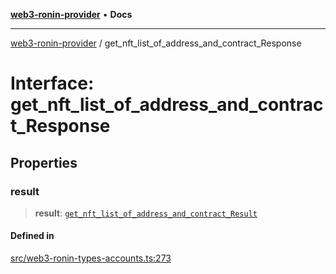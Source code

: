 [**web3-ronin-provider**](../README.md) • **Docs**

***

[web3-ronin-provider](../globals.md) / get\_nft\_list\_of\_address\_and\_contract\_Response

# Interface: get\_nft\_list\_of\_address\_and\_contract\_Response

## Properties

### result

> **result**: [`get_nft_list_of_address_and_contract_Result`](get_nft_list_of_address_and_contract_Result.md)

#### Defined in

[src/web3-ronin-types-accounts.ts:273](https://github.com/chuacw/web3-ronin-provider/blob/56fda69eb1bad2d2fd8f29422ffb14cf65ae3973/src/web3-ronin-types-accounts.ts#L273)
